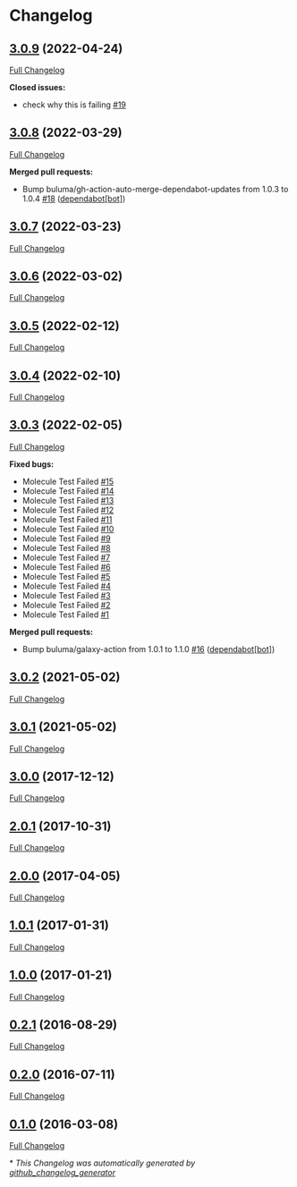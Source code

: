 # Changelog

## [3.0.9](https://github.com/buluma/ansible-role-certbot/tree/3.0.9) (2022-04-24)

[Full Changelog](https://github.com/buluma/ansible-role-certbot/compare/3.0.8...3.0.9)

**Closed issues:**

- check why this is failing [\#19](https://github.com/buluma/ansible-role-certbot/issues/19)

## [3.0.8](https://github.com/buluma/ansible-role-certbot/tree/3.0.8) (2022-03-29)

[Full Changelog](https://github.com/buluma/ansible-role-certbot/compare/3.0.7...3.0.8)

**Merged pull requests:**

- Bump buluma/gh-action-auto-merge-dependabot-updates from 1.0.3 to 1.0.4 [\#18](https://github.com/buluma/ansible-role-certbot/pull/18) ([dependabot[bot]](https://github.com/apps/dependabot))

## [3.0.7](https://github.com/buluma/ansible-role-certbot/tree/3.0.7) (2022-03-23)

[Full Changelog](https://github.com/buluma/ansible-role-certbot/compare/3.0.6...3.0.7)

## [3.0.6](https://github.com/buluma/ansible-role-certbot/tree/3.0.6) (2022-03-02)

[Full Changelog](https://github.com/buluma/ansible-role-certbot/compare/3.0.5...3.0.6)

## [3.0.5](https://github.com/buluma/ansible-role-certbot/tree/3.0.5) (2022-02-12)

[Full Changelog](https://github.com/buluma/ansible-role-certbot/compare/3.0.4...3.0.5)

## [3.0.4](https://github.com/buluma/ansible-role-certbot/tree/3.0.4) (2022-02-10)

[Full Changelog](https://github.com/buluma/ansible-role-certbot/compare/3.0.3...3.0.4)

## [3.0.3](https://github.com/buluma/ansible-role-certbot/tree/3.0.3) (2022-02-05)

[Full Changelog](https://github.com/buluma/ansible-role-certbot/compare/3.0.2...3.0.3)

**Fixed bugs:**

- Molecule Test Failed [\#15](https://github.com/buluma/ansible-role-certbot/issues/15)
- Molecule Test Failed [\#14](https://github.com/buluma/ansible-role-certbot/issues/14)
- Molecule Test Failed [\#13](https://github.com/buluma/ansible-role-certbot/issues/13)
- Molecule Test Failed [\#12](https://github.com/buluma/ansible-role-certbot/issues/12)
- Molecule Test Failed [\#11](https://github.com/buluma/ansible-role-certbot/issues/11)
- Molecule Test Failed [\#10](https://github.com/buluma/ansible-role-certbot/issues/10)
- Molecule Test Failed [\#9](https://github.com/buluma/ansible-role-certbot/issues/9)
- Molecule Test Failed [\#8](https://github.com/buluma/ansible-role-certbot/issues/8)
- Molecule Test Failed [\#7](https://github.com/buluma/ansible-role-certbot/issues/7)
- Molecule Test Failed [\#6](https://github.com/buluma/ansible-role-certbot/issues/6)
- Molecule Test Failed [\#5](https://github.com/buluma/ansible-role-certbot/issues/5)
- Molecule Test Failed [\#4](https://github.com/buluma/ansible-role-certbot/issues/4)
- Molecule Test Failed [\#3](https://github.com/buluma/ansible-role-certbot/issues/3)
- Molecule Test Failed [\#2](https://github.com/buluma/ansible-role-certbot/issues/2)
- Molecule Test Failed [\#1](https://github.com/buluma/ansible-role-certbot/issues/1)

**Merged pull requests:**

- Bump buluma/galaxy-action from 1.0.1 to 1.1.0 [\#16](https://github.com/buluma/ansible-role-certbot/pull/16) ([dependabot[bot]](https://github.com/apps/dependabot))

## [3.0.2](https://github.com/buluma/ansible-role-certbot/tree/3.0.2) (2021-05-02)

[Full Changelog](https://github.com/buluma/ansible-role-certbot/compare/3.0.1...3.0.2)

## [3.0.1](https://github.com/buluma/ansible-role-certbot/tree/3.0.1) (2021-05-02)

[Full Changelog](https://github.com/buluma/ansible-role-certbot/compare/3.0.0...3.0.1)

## [3.0.0](https://github.com/buluma/ansible-role-certbot/tree/3.0.0) (2017-12-12)

[Full Changelog](https://github.com/buluma/ansible-role-certbot/compare/2.0.1...3.0.0)

## [2.0.1](https://github.com/buluma/ansible-role-certbot/tree/2.0.1) (2017-10-31)

[Full Changelog](https://github.com/buluma/ansible-role-certbot/compare/2.0.0...2.0.1)

## [2.0.0](https://github.com/buluma/ansible-role-certbot/tree/2.0.0) (2017-04-05)

[Full Changelog](https://github.com/buluma/ansible-role-certbot/compare/1.0.1...2.0.0)

## [1.0.1](https://github.com/buluma/ansible-role-certbot/tree/1.0.1) (2017-01-31)

[Full Changelog](https://github.com/buluma/ansible-role-certbot/compare/1.0.0...1.0.1)

## [1.0.0](https://github.com/buluma/ansible-role-certbot/tree/1.0.0) (2017-01-21)

[Full Changelog](https://github.com/buluma/ansible-role-certbot/compare/0.2.1...1.0.0)

## [0.2.1](https://github.com/buluma/ansible-role-certbot/tree/0.2.1) (2016-08-29)

[Full Changelog](https://github.com/buluma/ansible-role-certbot/compare/0.2.0...0.2.1)

## [0.2.0](https://github.com/buluma/ansible-role-certbot/tree/0.2.0) (2016-07-11)

[Full Changelog](https://github.com/buluma/ansible-role-certbot/compare/0.1.0...0.2.0)

## [0.1.0](https://github.com/buluma/ansible-role-certbot/tree/0.1.0) (2016-03-08)

[Full Changelog](https://github.com/buluma/ansible-role-certbot/compare/8b6c745801e9422c3a8d2046ceb88156573354c4...0.1.0)



\* *This Changelog was automatically generated by [github_changelog_generator](https://github.com/github-changelog-generator/github-changelog-generator)*
